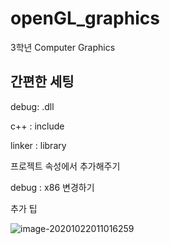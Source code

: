 # openGL_graphics
 3학년 Computer Graphics



## 간편한 세팅

debug: .dll

c++ : include

linker : library

프로젝트 속성에서 추가해주기

debug : x86 변경하기



 추가 팁

![image-20201022011016259](C:\Users\nekot\Documents\GitHub\openGL_graphics\01)